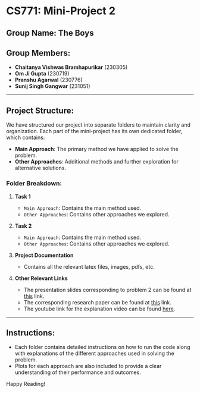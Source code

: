 # CS771: Mini-Project 2

## **Group Name**: The Boys

## Group Members:
- **Chaitanya Vishwas Bramhapurikar** (230305)
- **Om Ji Gupta** (230719)
- **Pranshu Agarwal** (230776)
- **Sunij Singh Gangwar** (231051)

---

## Project Structure:
We have structured our project into separate folders to maintain clarity and organization. Each part of the mini-project has its own dedicated folder, which contains:
- **Main Approach**: The primary method we have applied to solve the problem.
- **Other Approaches**: Additional methods and further exploration for alternative solutions.

### Folder Breakdown:
1. **Task 1**
   - `Main Approach`: Contains the main method used.
   - `Other Approaches`: Contains other approaches we explored.
   
2. **Task 2**
   - `Main Approach`: Contains the main method used.
   - `Other Approaches`: Contains other approaches we explored.

3. **Project Documentation**
    - Contains all the relevant latex files, images, pdfs, etc.

5. **Other Relevant Links**
    - The presentation slides corresponding to problem 2 can be found at [this](https://drive.google.com/file/d/16M1vzTdMby0obWokpMC8oeYKSnHBBGg9/view?usp=drive_link) link.
    - The corresponding research paper can be found at [this](https://arxiv.org/pdf/2301.10418) link.
    - The youtube link for the explanation video can be found [here](https://youtu.be/y78fq7vCHi4?si=6zj9N_54JkJj3Ery).
---

## Instructions:
- Each folder contains detailed instructions on how to run the code along with explanations of the different approaches used in solving the problem.
- Plots for each approach are also included to provide a clear understanding of their performance and outcomes.


Happy Reading!
